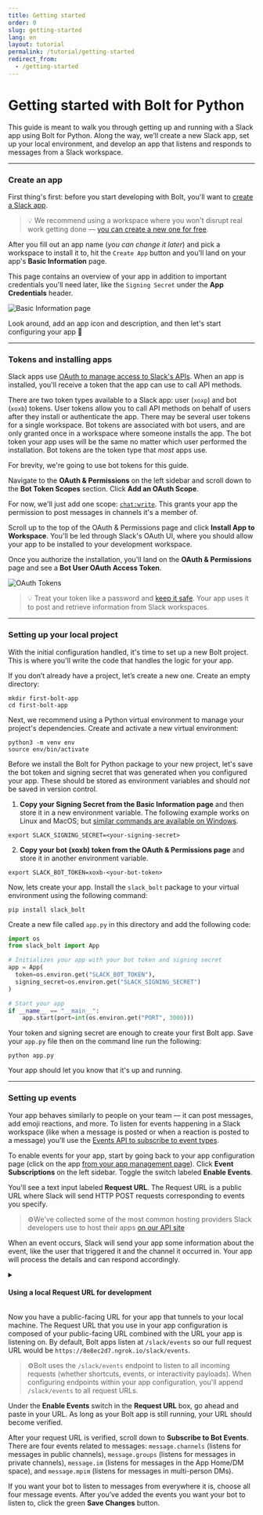```yaml
---
title: Getting started
order: 0
slug: getting-started
lang: en
layout: tutorial
permalink: /tutorial/getting-started
redirect_from:
  - /getting-started
---
```

# Getting started with Bolt for Python

<div class="section-content">
This guide is meant to walk you through getting up and running with a Slack app using Bolt for Python. Along the way, we’ll create a new Slack app, set up your local environment, and develop an app that listens and responds to messages from a Slack workspace.
</div> 

---

### Create an app
First thing's first: before you start developing with Bolt, you'll want to [create a Slack app](https://api.slack.com/apps/new). 

> 💡 We recommend using a workspace where you won't disrupt real work getting done — [you can create a new one for free](https://slack.com/get-started#create).

After you fill out an app name (_you can change it later_) and pick a workspace to install it to, hit the `Create App` button and you'll land on your app's **Basic Information** page.

This page contains an overview of your app in addition to important credentials you'll need later, like the `Signing Secret` under the **App Credentials** header. 

<!--TODO - Update image to match the latest App Directory sidebar (but remove the Workflows beta) -->
![Basic Information page](../assets/basic-information-page.png "Basic Information page")

Look around, add an app icon and description, and then let's start configuring your app 🔩

---

### Tokens and installing apps
Slack apps use [OAuth to manage access to Slack's APIs](https://api.slack.com/docs/oauth). When an app is installed, you'll receive a token that the app can use to call API methods. 

There are two token types available to a Slack app: user (`xoxp`) and bot (`xoxb`) tokens. User tokens allow you to call API methods on behalf of users after they install or authenticate the app. There may be several user tokens for a single workspace. Bot tokens are associated with bot users, and are only granted once in a workspace where someone installs the app. The bot token your app uses will be the same no matter which user performed the installation. Bot tokens are the token type that _most_ apps use.

For brevity, we're going to use bot tokens for this guide.

Navigate to the **OAuth & Permissions** on the left sidebar and scroll down to the **Bot Token Scopes** section. Click **Add an OAuth Scope**.

For now, we'll just add one scope: [`chat:write`](https://api.slack.com/scopes/chat:write). This grants your app the permission to post messages in channels it's a member of.

Scroll up to the top of the OAuth & Permissions page and click **Install App to Workspace**. You'll be led through Slack's OAuth UI, where you should allow your app to be installed to your development workspace.

Once you authorize the installation, you'll land on the **OAuth & Permissions** page and see a **Bot User OAuth Access Token**.

<!--TODO - Update image to match the latest App Directory sidebar (but remove the Workflows beta) -->
![OAuth Tokens](../assets/bot-token.png "Bot OAuth Token")

> 💡 Treat your token like a password and [keep it safe](https://api.slack.com/docs/oauth-safety). Your app uses it to post and retrieve information from Slack workspaces.

---

### Setting up your local project
With the initial configuration handled, it's time to set up a new Bolt project. This is where you'll write the code that handles the logic for your app.

If you don’t already have a project, let’s create a new one. Create an empty directory:

```shell
mkdir first-bolt-app
cd first-bolt-app
```

Next, we recommend using a Python virtual environment to manage your project's dependencies. Create and activate a new virtual environment:

<!-- TODO - Details on installing Python version manager, virtual environment, adding it to the git ignore, etc -->
<!-- TODO - Do we use python or python3? -->
<!-- TODO - Should we confirm that the virtual environment is active? -->
```shell
python3 -m venv env
source env/bin/activate
```

Before we install the Bolt for Python package to your new project, let's save the bot token and signing secret that was generated when you configured your app. These should be stored as environment variables and should *not* be saved in version control.

1. **Copy your Signing Secret from the Basic Information page** and then store it in a new environment variable. The following example works on Linux and MacOS; but [similar commands are available on Windows](https://superuser.com/questions/212150/how-to-set-env-variable-in-windows-cmd-line/212153#212153).

```shell
export SLACK_SIGNING_SECRET=<your-signing-secret>
```

2. **Copy your bot (xoxb) token from the OAuth & Permissions page** and store it in another environment variable.

```shell
export SLACK_BOT_TOKEN=xoxb-<your-bot-token>
```

<!-- TODO - Is `slack_bolt` called a package in Python? -->
Now, lets create your app. Install the `slack_bolt` package to your virtual environment using the following command:

```shell
pip install slack_bolt
```
<!-- TODO - Do we want to mention that it will be installed to env/.../site-packages? -->

Create a new file called `app.py` in this directory and add the following code:

<!-- TODO - Is it best practice to separate imports and froms with a new line? -->
```python
import os
from slack_bolt import App

# Initializes your app with your bot token and signing secret
app = App(
  token=os.environ.get("SLACK_BOT_TOKEN"),
  signing_secret=os.environ.get("SLACK_SIGNING_SECRET")
)

# Start your app
if __name__ == "__main__":
    app.start(port=int(os.environ.get("PORT", 3000)))
```

Your token and signing secret are enough to create your first Bolt app. Save your `app.py` file then on the command line run the following:

<!-- TODO - Should we make a note that there is no need to use python3 after init a virtual environment? -->
```script
python app.py
```

Your app should let you know that it's up and running.

---

### Setting up events
Your app behaves similarly to people on your team — it can post messages, add emoji reactions, and more. To listen for events happening in a Slack workspace (like when a message is posted or when a reaction is posted to a message) you'll use the [Events API to subscribe to event types](https://api.slack.com/events-api).

To enable events for your app, start by going back to your app configuration page (click on the app [from your app management page](https://api.slack.com/apps)). Click **Event Subscriptions** on the left sidebar. Toggle the switch labeled **Enable Events**.

You'll see a text input labeled **Request URL**. The Request URL is a public URL where Slack will send HTTP POST requests corresponding to events you specify.

> ⚙️We've collected some of the most common hosting providers Slack developers use to host their apps [on our API site](https://api.slack.com/docs/hosting)

When an event occurs, Slack will send your app some information about the event, like the user that triggered it and the channel it occurred in. Your app will process the details and can respond accordingly.

<details>
<summary markdown="0">
<h4>Using a local Request URL for development</h4>
</summary>

If you’re just getting started with your app's development, you probably don’t have a publicly accessible URL yet. Eventually, you’ll want to set one up, but for now a development proxy like [ngrok](https://ngrok.com/) will create a public URL and tunnel requests to your own development environment. We've written a separate tutorial about [using ngrok with Slack for local development](https://api.slack.com/tutorials/tunneling-with-ngrok) that should help you get everything set up.

Once you’ve installed a development proxy, run it to begin forwarding requests to a specific port (we’re using port `3000` for this example, but if you customized the port used to initialize your app use that port instead):

```shell
ngrok http 3000
```

![Running ngrok](../assets/ngrok.gif "Running ngrok")

The output should show a generated URL that you can use (we recommend the one that starts with `https://`). This URL will be the base of your request URL, in this case `https://8e8ec2d7.ngrok.io`.

---
</details>

Now you have a public-facing URL for your app that tunnels to your local machine. The Request URL that you use in your app configuration is composed of your public-facing URL combined with the URL your app is listening on. By default, Bolt apps listen at `/slack/events` so our full request URL would be `https://8e8ec2d7.ngrok.io/slack/events`.

> ⚙️Bolt uses the `/slack/events` endpoint to listen to all incoming requests (whether shortcuts, events, or interactivity payloads). When configuring endpoints within your app configuration, you'll append `/slack/events` to all request URLs.

Under the **Enable Events** switch in the **Request URL** box, go ahead and paste in your URL. As long as your Bolt app is still running, your URL should become verified.

<!-- TODO - Should this be done as a list? -->
After your request URL is verified, scroll down to **Subscribe to Bot Events**. There are four events related to messages: `message.channels` (listens for messages in public channels), `message.groups` (listens for messages in private channels), `message.im` (listens for messages in the App Home/DM space), and `message.mpim` (listens for messages in multi-person DMs).

If you want your bot to listen to messages from everywhere it is, choose all four message events. After you’ve added the events you want your bot to listen to, click the green **Save Changes** button.